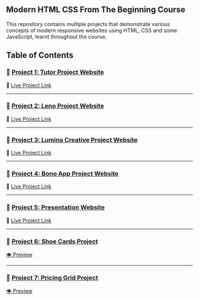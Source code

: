 ## Modern HTML CSS From The Beginning Course 

This repository contains multiple projects that demonstrate various concepts of modern responsive websites using HTML, CSS and some JavaScript, learnt throughout the course.

## Table of Contents

### 📁 [Project 1: Tutor Project Website](https://github.com/nazia-parvin/Modern-HTML-CSS-From-The-Beginning/tree/main/tutor-website-project)  
🔗 [Live Project Link](https://tutor-website-project-two.vercel.app/)

---

### 📁 [Project 2: Leno Project Website](https://github.com/nazia-parvin/Modern-HTML-CSS-From-The-Beginning/tree/main/leno-website-project)  
🔗 [Live Project Link](https://leno-website-project.vercel.app/)

---

### 📁 [Project 3: Lumina Creative Project Website](https://github.com/nazia-parvin/Modern-HTML-CSS-From-The-Beginning/tree/main/lumina_creative_project)  
🔗 [Live Project Link](https://thriving-pegasus-5e3505.netlify.app/)

---

### 📁 [Project 4: Bono App Project Website](https://github.com/nazia-parvin/Modern-HTML-CSS-From-The-Beginning/tree/main/bono-app-challenge-project-website)  
🔗 [Live Project Link](https://modern-html-css-from-the-beginning-seven.vercel.app/)

---

### 📁 [Project 5: Presentation Website](https://github.com/nazia-parvin/Modern-HTML-CSS-From-The-Beginning/tree/main/presentation-website)  
🔗 [Live Project Link](https://modern-html-css-from-the-beginning-beta.vercel.app/)

---

### 📁 [Project 6: Shoe Cards Project](https://github.com/nazia-parvin/Modern-HTML-CSS-From-The-Beginning/tree/main/shoe-cards-project)    
[👁️ Preview](https://github.com/nazia-parvin/Modern-HTML-CSS-From-The-Beginning/blob/main/shoe-cards-project/Screenshot%202025-06-17%20at%2012.32.01%20AM.png)

---

### 📁 [Project 7: Pricing Grid Project](https://github.com/nazia-parvin/Modern-HTML-CSS-From-The-Beginning/tree/main/pricing-grid-project)    
[👁️ Preview](https://github.com/nazia-parvin/Modern-HTML-CSS-From-The-Beginning/blob/main/pricing-grid-project/preview.png)



